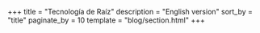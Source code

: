 +++
title = "Tecnología de Raíz"
description = "English version"
sort_by = "title"
paginate_by = 10
template = "blog/section.html"
+++
